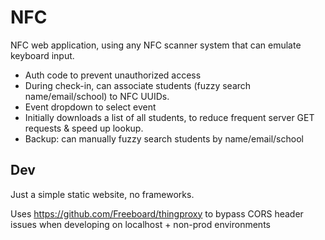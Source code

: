 # NFC
NFC web application, using any NFC scanner system that can emulate keyboard input.

* Auth code to prevent unauthorized access
* During check-in, can associate students (fuzzy search name/email/school) to NFC UUIDs.
* Event dropdown to select event
* Initially downloads a list of all students, to reduce frequent server GET requests & speed up lookup.
* Backup: can manually fuzzy search students by name/email/school

Dev
---
Just a simple static website, no frameworks.

Uses https://github.com/Freeboard/thingproxy to bypass CORS header issues when developing on localhost + non-prod environments
